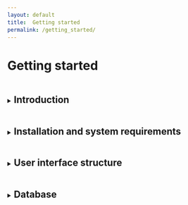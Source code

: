 ```yaml
---
layout: default
title:  Getting started
permalink: /getting_started/
---
```


<h1> Getting started </h1> 
<details>
<summary><h2 class="menutitle"> Introduction</h2></summary>

<p class="retrait"> MyDEP is a Java based standalone software which allows to study dielectric particle response to AC electric fields and to analyse the electric properties of biological cells.
It consists of a Graphical User Interface (GUI) supporting a literature-based database. This tool can also be used with the user's own data sets. </p>
</details>
 
<details>
<summary><h2 class="menutitle"> Installation and system requirements </h2></summary>

<p> MyDEP can be run on Windows, Mac OS X or Linux/Ubuntu operating systems. It requires Java to be installed on your system. Please check you have the latest recommended version of Java installed on your computer <a href="https://java.com/en/download"> Here </a> (July 2018: Version 8 Update 171) . </p>
<p> Download the latest version of MyDEP (Version 1.0.0) by clicking on the "Free Download" button in the page header.
Unzip the folder (zip archive) and open it. Double-click on the MyDEP.jar file.</p>

<details><summary class="tab"><h3 class="menutitle"> For Mac OS X users </h3> </summary>
<p> For Mac OS X users, depending on the security preferences, the following message might be displayed: </p>

<div class="DIVimage60">
    <img class="im" src='/assets/img/image01_mac.png' />
</div>
<p>In this case click on OK, go to System Preferences -> Security and Privacy. Under the General tab the following info should appear:</p>

<div class="DIVimage60">
    <img class="im" src='/assets/img/image02_mac.png' />
</div>

<p> Click on "Open anyway" -> Open </p>

<div class="DIVimage60">
    <img class="im" src='/assets/img/image03_mac.png' />
</div>
  </details>

<p> The "mydep.ini" file will be created containing all your preferences and the following screen will appear with the application: </p>

<div class="DIVimage">
    <img class="im" src='/assets/img/image04_MyDEP.png' />
</div>

 </details>
<details>
<summary><h2 class="menutitle"> User interface structure </h2></summary>

<div class="DIVimage">
    <img class="im" src='/assets/img/Image05_MyDEP_cadreRouge_number_menubar.png' />
</div>

<p> The interface is constituted of nine different parts: </p>
<ol>
  <li> Medium </li>
  <li> Frequencies </li>
  <li> Model </li>
  <li> Sweep </li>
  <li> Calculate </li>
  <li> Graphs </li>
  <li> Results </li>
  <li> Display options </li>
  <li> Menu bar </li>
</ol>  

The following section describes them one by one.

It should be noted that tooltips are available for most of the interface parameters. To access them, the user should place the mouse cursor on the desired parameter.

  <details><summary class="tab"><h4 class="menutitle"> 1. Medium </h4> </summary><p class="retrait"> In this section, the user can choose the dielectric properties of the medium which are $\sigma_m$, the electrical conductivity and $\varepsilon_m$, the relative permittivity.
	An additional box allows to indicate the value of the volume fraction $\phi$. It corresponds to the fraction of the volume of the cells compared to the volume of liquid. This value is needed only for the calculation of the permittivity and conductivity of the suspension of particles with the Maxwell-Garnett and Asami-Hanai methods that are described in COTTET
<a href="/a_bit_of_theory/"> A bit of theory </a>
	
  </details>
  <details><summary class="tab"><h4 class="menutitle"> 2. Frequencies </h4></summary> <p> In this section, the user can choose the start and stop frequencies of the graph as well as the number of points, logarithmically spaced, that will be used. </p>
</details>
  <details><summary class="tab"><h4 class="menutitle"> 3. Model </h4></summary> <p> In this section, the user can choose the particle model that will be implemented. Dielectric particles such as cells are usually represented as concentric shells. Here the user can specify the number of layers that will be used. Moreover, the particle shape can be either spherical or ellipsoidal. The possible models are: </p>

  <ul>
      <li> <b>Homogeneous particle:</b> this model corresponds to a completely homogeneous particle.
        <br><br>
        <div class="DIVimage">
            <img class="im" src='/assets/img/image06_homogeneous.png' />
        </div><br>
<details><summary class="tab"><h5 class="menutitle"> Specificities of the "Homogeneous Particle" model </h5> </summary>

<p class="retrait"> The "Classical Model" uses the electrical properties of the particles, $\sigma_p$ and $\varepsilon_p$, for the calculation of the CM factor, Complex Permittivity, Permittivity, Conductivity and Crossover frequencies (see "Graphs" section). The radius of the particle is only used for the calculation of $F_{DEP}/\nabla E^2_{RMS}$ and $\Gamma_{ROT}/|E^2| $ and, for the ellipsoid, for the depolarization factor and all the calculations.</p>

<p class="retrait">For small particles, surface charges affect significantly their dielectric response and should be taken into account, as shown by the formula:

$$ \sigma_p=\sigma_{p bulk}+\frac{2K_s^i}{r}+\frac{2K_s^d}{r}$$

where<br>
$\sigma_{p bulk}$: bulk electrical conductivity of the particle <br>
$K_s^i$: Stern layer conductance <br>
$K_s^d$: Diffuse layer conductance <br>

To account for surface conductance, the user can either specify :
<ul>
  <li> $K_s^i$ and $K_s^d$ </li>
  <li> $K_s^i$ and the zeta potential $\zeta$. </li>
</ul>
</p>
  </details>	            
      </li>
      <li> <b>Single-shell:</b> this model corresponds to a particle with an outside layer. For a cell it typically represents a cytoplasm surrounded by a lipid membrane.
        <br><br>
        <div class="DIVimage">
            <img class="im" src='/assets/img/image07_single.png' />
        </div><br>

<details><summary class="tab"><h5 class="menutitle"> Single shell: Electrical Model </h5> </summary>
<p class="retrait"> For the Single-shell model an additional feature allows to specify different properties of the cell membrane: either the "Classical Model" ($th_{cm}$, $\sigma_{cm}$ and $\varepsilon_{cm}$) or the "Electrical Model" (specific membrane conductance $G_{cm}$ and capacitance $C_{cm}$). </p>
<p>
<ul>
    <li>From "Classical Model" to "Electrical Model":<br>
    If the "Classical Model" is selected, a click on the <b> Convert </b> button will calculate $G_{cm}$  and $C_{cm}$ following the formula:
    $$G_{cm}=\frac{\sigma_{cm}}{th_{cm}}$$
    $$C_{cm}=\frac{\varepsilon_{cm}}{th_{cm}}$$
    A click on "Electrical Model" will use the calculated values.<br>
    </li>
    <li>
    From "Electrical Model" to "Classical Model":<br>
    If the "Electrical Model" is selected, a click on the <b> Convert </b> button will make the $th_{cm}$ box accessible. Once the value is entered, press the <b> OK </b> button. The values of $\sigma_{m}$ and $\varepsilon_{cm}$ will be calculated.
    A click on "Classical Model" will use the calculated values.
    </li>
</ul>
</p>
  </details>
      </li>
      <li> <b>Two-shell:</b> this model corresponds to a particle with two outside layers. For a cell it corresponds to a cytoplasm surrounded by a cell membrane and a cell wall.
        <br><br>
        <div class="DIVimage">
            <img class="im" src='/assets/img/image08_two.png' />
        </div><br>
      </li>
      <li> <b>Three-shell:</b> this model corresponds to a cell with one outside layer and a nucleus occupying a significant volume. The order of the layers from the inside to the outside is nucleoplasm, nuclear envelope, cytoplasm and cell membrane.
        <br><br>
        <div class="DIVimage">
            <img class="im" src='/assets/img/image09_three.png' />
        </div><br>
      </li>
      <li> <b>Four-shell:</b> this model corresponds to a cell with two outside layers and a nucleus occupying a significant volume. The order of the layers from the inside to the outside is nucleoplasm, nuclear envelope, cytoplasm, cell membrane and cell wall.
        <br><br>
        <div class="DIVimage">
            <img class="im" src='/assets/img/image10_four.png' />
        </div><br>
      </li>
  </ul>  

  <p>Here is a summarized description of the implemented cell models (the four-shell model is not represented here):</p>
  <div>
      <img class="im" src='/assets/img/image11_CellModel.png' />
  </div>

  </details>
  <details><summary class="tab"><h4 class="menutitle"> 4. Sweep </h4></summary> <p class="retrait"> The <b> Sweep </b> button, once pressed, performs a sweep on different values of the selected parameter. To change the parameter on which the sweep is performed, click on the Sweep parameter and select the desired parameter (cf following image). The number of points used, as well as the min and max value, can also be specified. If the log button is pressed, the values will be logarithmically distributed (linearly distributed otherwise). </p>
  <div class="DIVimage60">
      <img class="im" src='/assets/img/image12_SweepParameters.png' />
  </div>

  </details>
  <details><summary class="tab"><h4 class="menutitle"> 5. Calculate </h4></summary> <p class="retrait"> The <b> Calculate </b> button performs the corresponding calculation displayed in the Graphs section. The orange color of the button indicates that no calculation has been performed. The button turns green once the calculation is done.</p>
	<p class="retrait">If the Sweep button is pressed, the progression of the calculation will be displayed on this button by using a progress bar.</p>

  </details>
  <details><summary class="tab"><h4 class="menutitle"> 6. Graphs </h4></summary> <p class="retrait"> The graphs displayed in this section are the following:</p>
	<ul>
    <li> Clausius-Mossotti factor, abbreviated CM factor (real and/or imaginary part).</li>
    <li> Complex Permittivity:
	<ul>
          <li> $|\varepsilon_{eq}^{\ast}| / \varepsilon_{0}$: the modulus of the equivalent complex relative permittivity of the particle. </li>
          <li> $|\varepsilon_{m}^{\ast}|/ \varepsilon_{0}$: the modulus of the complex relative permittivity of the medium. </li>
          <li> $|\varepsilon_{mix}^{\ast}| /  \varepsilon_{0}$: the modulus of the equivalent complex relative permittivity of the particles in suspension in the medium. </li>			
        </ul>  		
		</li>
    <li> Permittivity: 
        <ul>
          <li> $\varepsilon_{eq}$: the equivalent relative permittivity of the particle. </li>
	  <li> $\varepsilon_{m}$: the relative permittivity of the medium. </li>
          <li> $\varepsilon_{mix}$: the equivalent relative permittivity of the particles in suspension in the medium at the given volume fraction.</li>
        </ul>  
    </li>    
    <li> Conductivity:
        <ul>
          <li> $\sigma_{eq}$: the equivalent electrical conductivity of the particle. </li>
	  <li> $\sigma_{m}$: the electrical conductivity of the medium. </li>
          <li> $\sigma_{mix}$: the equivalent electrical conductivity of the particles in suspension in the medium at the given volume fraction.</li>
        </ul>  
    </li>
    <li>Crossover: this graph corresponds to the different crossover frequencies when the sweep mode is performed on $\sigma_{m}$.
    </li>
  </ul>

  <p> <b>Editing curves:</b></p>
  <ul>
      <li> <b>Zooming</b>:<br> You can zoom the graph using the scroll-wheel of your mouse or the zoom functionality of your trackpad. </li>
      <li> <b>Curve properties: </b><br>
      A left click on a displayed curve will select the curve which will appear in a thicker linestyle. The corresponding parameters used for its creation will be displayed in the left part of the interface (Medium/Frequencies/Model).<br>
      A right click on a displayed curve will cause a popup menu to appear with the following options:
	      
      <ul>
        <li>Curve parameters: The line style of the curve and its width can be adjusted as well as its color with Swatches, HSV, HSL, RGB and CMYK color models. Each point of the curve can also be represented by a marker for which the type and size can be adjusted.</li>
        <li> Sweep curve parameters:
         If the curve was generated in the Sweep mode (sweep of one parameter), this menu enables to modify the line style, line width and color of all the curves generated during the sweep. </li>
        <li> Delete curve: Delete the specific curve. </li>
      </ul>
      </li>
      <li> <b>Legend:</b><br>
      The legend can be moved in the graph by dragging it. The following parameters can be modified by right-clicking on the legend -> Legend parameters:
      <ul>
      <li> Opacity of the legend: By default, the legend background is opaque but can become transparent by unclicking the <b> Opaque </b> button.</li>
      <li> Anchoring (horizontal and vertical): This corresponds to the fixed point when the MyDEP interface size is modified on screen or printed. </li>
      <li> Font and font size </li>
      <li> Font color and Background color</li>
      </ul><br>
      <div class="DIVimage">
          <img class="im" src='/assets/img/image13_LegendParameters.png' />
      </div>
      <br>
      In the Sweep mode the legend will display the properties of the last generated curve (default mode) or the selected curve.
      </li>
      <li> <b>Axis properties:</b><br>
      A right click on the axes will give access to the Grid and labels parameters menu. This menu offers the possibility to change:
      <ul>
      <li> The displayed axis properties: horizontal and vertical axis labels (possibility to use html for special characters), the font and the font size</li>
      <li> The unit properties: font and font size. </li>
      <li> The major grid and minor grid parameters: line style, line width and color.</li>
      </ul><br>
      <div class="DIVimage">
          <img class="im" src='/assets/img/image14_GridProperties.png' />
      </div>
      <br>
      </li>
</ul>
     </details>
     
  <details><summary class="tab"><h4 class="menutitle"> 7. Results </h4> </summary><p class="retrait"> This section corresponds to an analysis of part of the graphs. The part is different depending on the selected graph:</p>
<ul>
        <li>CM factor tab:
          <ul>
          <li> <b> Re[CM(f)] </b> and <b> Im[CM(f)] </b> button: If pressed the corresponding curves will be displayed.</li>
          <li> <b> Min Max auto </b> button: If pressed the Min and Max value will be adjusted automatically. Otherwise they will correspond to yAxis<sub>min</sub> and yAxis<sub>max</sub>.</li>
          <li>  <b> f<sub>cursor</sub> </b> button: a vertical line will be displayed at the frequency written in the box, whose unit can be adjusted (Hz, kHz, MHz or GHz). The value can also be adjusted with the corresponding slider. The values of $Re[CM(f)]$, $Im[CM(f)]$, $F_{DEP}/\nabla E^2_{RMS}$ and $\Gamma_{ROT}/|E^2|$ are displayed in the <i> At f<sub>cursor</sub> </i> box.</li>
          <li> <b> Baseline </b> button: A horizontal line will be displayed at the value written in the box. The value can also be adjusted with the corresponding slider.</li>
          <li> <b> Legend </b> button: A click on the Legend button will open a popup menu where the properties to display will be available by ticking the corresponding tickbox. The order of the displayed parameters can be modified by clicking on the corresponding arrows. The "user text" box can be used to display the desired text, using html language when needed.</li>
          <li> Re Crossover: the different crossover frequencies correspond to the frequencies at which $Re[CM(f)] = 0$</li>
	  <li> Im MinMax: the frequencies at which $Im[CM(f)]$ is minimal and maximal</li>
          </ul>
        </li>
        <li> Complex Permittivity, Permittivity and Conductivity tabs:
          <ul>
            <li> <b> Particle </b>, <b> Medium </b> and <b> Mixture </b>buttons: If pressed the corresponding curves will be displayed. </li>
            <li> <b> Min Max auto </b> button: If pressed the Min and Max value will be adjusted automatically. Otherwise, they will be correspond to $|\varepsilon_{eq}^{\ast}| / \varepsilon_{0min}$ and $|\varepsilon_{eq}^{\ast}| / \varepsilon_{0max}$
(respectively $\varepsilon_{min}$ and $\varepsilon_{max}$ and $\sigma_{min}$ and $\sigma_{max}$).</li>		  
            <li> <b> f<sub>cursor</sub></b>: A vertical line will be displayed at the frequency written in the box, whose unit can be adjusted (Hz, kHz, MHz or GHz). The value can also be adjusted with the corresponding slider. The values for the Particle, Medium and Mixture are displayed in the <i> At f<sub>cursor</sub></i> box.</li>
            <li> All the other buttons have similar behavior as described in the CM factor tab.</li>
          </ul>
        </li>
        <li> Crossover tab: If a sweep is performed on the $\sigma_{m}$ button, the corresponding crossover frequencies will be displayed in this graph:
		<ul>
		<li> <b> Lower </b> and <b> Upper </b>: If pressed the corresponding curves will be displayed. </li>
    		<li> <b> Min Max auto </b> button: If pressed the Min and Max value will be adjusted automatically. Otherwise, they will be correspond to Frequency<sub>min</sub> and Frequency<sub>max</sub>. </li>
          	<li> <b> &sigma;<sub>m</sub> (S/m)</b> button: A vertical line will be displayed at the value written in the box. The value can also be adjusted with the corresponding slider.</li>
            	<li> <b> f<sub>cursor</sub></b>: A horizontal line will be displayed at the frequency written in the box, whose unit can be adjusted (Hz, kHz, MHz or GHz). The value can also be adjusted with the corresponding slider. The values of the Lower and Upper crossover frequencies are displayed in the <i>At &sigma;<sub>m</sub></i> box.</li>
<li> Remark: If both the <b> &sigma;<sub>m</sub> (S/m)</b> and <b> f<sub>cursor</sub></b> buttons are pressed, a click on a point will move the two cursors together. Draging the $\sigma_{m} (S/m)$ cursor on the graph will move both cursors on the same curve.</li>	
		</ul>	
      	</li>    
</ul>
</details>
	
<details><summary class="tab"><h4 class="menutitle"> 8. Display options </h4></summary>
      <p> This section contains different buttons to adjust the properties of the graphs displayed in the Graphs section:</p>
      <ul>
      	 <li> <b> Clear fig </b> button: Clear fig removes all curves from the Graph section.</li>
         <li> <b> X Log </b> button: If X Log is pressed the x axis will be displayed with a logarithmic scale, otherwise with a linear scale.</li>
         <li> <b> Y Log </b> button: If Y Log is pressed the y axis will be displayed with a logarithmic scale, otherwise with a linear scale.</li>
         <li> <b> Hold on </b> button: Hold on retains plots in the current axes so that new plots added to the axes do not delete existing plots.</li>
         <li> <b>Reset zoom</b> button: Reset zoom resets the graph to its initial zoom.</li>
         <li> <b> Legend </b> button: Legend displays the legend in the graph.</li>
      </ul>
      </details>
  
  <details><summary class="tab"><h4 class="menutitle"> 9. Menu bar </h4></summary> <p>The menu bar contains different categories:</p>
<ul>
        <li>File
		<ul><li>Quit: Quit the interface.</li></ul></li>
        <li> Database
		<ul>
			<li>Search: Search open a popup menu where all data from the database are visible. It is possible to look at the database for a specific model by long at Name, Author, Title, Journal and Year. A click on the desired model will display the corresponding values in the model part of the interface.</li>
			<li>Import: Import a new database in the following formats: </li>
				<ul> 
					<li> Tab-separated database </li>
	 				<li> SQLite database </li>
				</ul> 
			<li>Export: Export a database in the following format</li>
				<ul> 
					<li> Tab-separated database: Export at the desired location in .txt file:</li>
						<ul> 
							<li> Full user database: Contains all the models added and saved by the user</li>
							<li> Initial database: Contains all the models provided with MyDEP</li>
						</ul> 	
	 				<li> SQLite database: Export at the desired location in .db file: </li>
						<ul> 
							<li> Partial user database: Open a popup window where the user select the models created he wants to export. 
								<ul>
									<li> <b> Save </b> button: the database will be saved at the desired location.</li>
									<li> <b> Save and submit </b> button: the database will be saved at the desired location and an email will be generated from the user mailbox. Please add the references of the paper to help to MyDEP admin to check and add the model to the initial database for all the users.</li>
									<li> <b> Cancel</b> button: Cancel the export.</li>
								</ul> </li>	
							<li> Full user database: Save at the desired location the full user database.</li>
	 						<li> Initial database: Save at the desired location the initial database provided with MyDEP.</li>
						</ul> 
				</ul> 
			<li>Download database from GitHub: Download the initial database from the MyDEP GitHub page.</li>
			<li>Check for database updates at startup: Check if a new version of the initial database is available online at startup.</li>
		</ul></li>
	<li> Interface
		<ul>
			<li>Undock windows: This option allows to separate the myDEP interface in 3 parts:
				<ul>
                				<li>The parameters part containing the left part of the interface (Medium/Frequencies/Model).</li>
                				<li>Graphs.</li>
                				<li>Results and Display options.</li>
				</ul>
           			<p>Closing the Graphs or Results and Display parts will redock them all together.</p>
			</li>
        			<li> Print: Print the interface using the printer. From this menu a pdf can be generated directly (on macOS) or by using a pdfPrinter.</li>
			<li> Export</li>
           		<li> Export: Open a popup menu for exporting the interface as displayed in the following image. The following parameters can be choosen:
             	 		<ul>
                				<li>	Output format: A5 to A0 or personalized by specifying the width and height.</li>
                				<li> Resolution: 75, 150, 300 or 600 dpi.</li>
                				<li> Orientation.</li>
                				<li> Keep screen aspect ratio: keep the same aspect ratio as what is displayed on the screen. This option will partially rule out the output format chosen. Only one dimension will be conserved.</li>
                				<li> File format: pdf, jpg, bmp, gif, png, jpeg.</li>
              			</ul>
              				<div class="DIVimage">
                  			<img class="im" src='/assets/img/image15_Interface_export_parameters.png' />
             		 		</div>
			</li> 
		</ul>
        </li>
	<li> Graphs
		<ul>
            		<li> Print: Print the graph displayed on the screen using the printer. From this menu a pdf can be generated directly (on macOS) or by using a pdfPrinter </li>
			<li> Export</li>
				<ul>
					<li>Image: Open a popup menu for exporting the graph displayed on the screen. The following parameters can be choosen:
						<ul>
                						<li> Output format: A5 to A0 or personalized by specifying the width and height.</li>
	              					<li> Resolution: 75, 150, 300 or 600 dpi.</li>
                						<li> Orientation. </li>
               		 				<li> Keep screen aspect ratio: keep the same aspect ration as what is displayed on the screen. This option will partially rule out the output format chosen. Only one dimension will be conserved.</li>
                						<li> File format: pdf, jpg, bmp, gif, png, jpeg. </li>
              					</ul>
					</li>
					<li>CSV: Export the selected parameters can 
						<ul> 
							<li> Crossover frequencies: frequencies and conductivities of each crossover frequencies points displayed in the Crossover tab </li>
							<li> Other: CM factor (Real and Imaginary parts), Complexe Permittivity, Permittivity and Conductivity for the particle, the medium and the suspension displayed in the related tabs. The legend can be displayed in the first line of the CSV file if selected.</li>
              					</ul>
					</li>
              					<div class="DIVimage">
                  				<img class="im" src='/assets/img/image18_ExportCSV.png' />
             		 			</div>
				</ul> 
			<li>Import CSV curve</li>
				<p> MyDEP allows to import a CSV file </p>
              					<div class="DIVimage">
                  				<img class="im" src='/assets/img/image19_ImportCSV.png' />
             		 			</div>
		</ul> </li>
	<li> Tools
		<ul>
			<li>Mixture parameters</li>
				<ul>
					<li>Asami-Hanai parameters</li>
						<ul>
							<li> Number of increments: set the number of increments used to calculate the mixture equivalent permittivity using the Asami-Hanai formula. </li>
						</ul>
				</ul> 
            		<li> Grid and labels parameters: already explained in the Graph section.</li>
           		<li> Legend parameters: already explained in the Graph section.</li>
           		<li> Check for MyDEP updates at startup: Check if a new version of MyDEP is available online at startup.</li>
		</ul> </li>
	<li> Help
		<ul>
			<li>Online ressources: Brings the user to the MyDEP GitHub page.</li>
			<li>About MyDEP: Opens a popup where the MyDEP version number, the MYDEP Database version number as well as the Java version are displayed. </li>
			<li>About MyDEP licensing: Opens a popup where the MyDEP licence is displayed.</li>
			<li>Contact: Opens a popup where the contact address of the MyDEP admin is displayed. The <u> Open in mail client </u> link will open the mail client and prepare an email with the contact address.</li>
		</ul> </li>
</ul>

 </details>
 </details>
<details> <summary><h2 class="menutitle"> Database </h2></summary>


<p class="retrait"> MyDEP allows to work with cell models from the Homogeneous particle model up to a Four-shell particle model, spherical or ellipsoidal. A database, compiling data for each model that was found in the literature has been created. This database is in the file mydep_database.db. </p>

<p class="retrait">For each model all the information concerning the model can be seen by Clicking on the View references button. The popup menu that open contains:
<ul>
    <li> The Name of the model</li>
    <li> The Author </li>
    <li> The Title of the Article </li>
    <li>The journal where the data were published </li>
    <li> The DOI or link where the article can be found (For a given DOI_ex, the article can be found at dx.doi.org/DOI_ex)</li>
    <li> The year of publication </li>
    <li> Remarks: if additional comments are needed </li>
</ul>
<br>
<div class="DIVimage">
    <img class="im" src='/assets/img/image16_ViewReferences.png' />
</div>
</p>

<p class="retrait">The users can either use the model already implemented in the database or create their own. To do so, click on the <b> Create </b> button in the desired model type, specify the name of the model and any additional information. Replace the values already present in the interface by the desired ones and click on the <b> Save </b> button. The saved model will be automatically saved in the user database once the MyDEP software will be closed. The model from the user database can also be deleted by clicking on the <b> Delete </b> button.</p>

<p class="retrait"> A similar principle is applied for the different media in the medium section of MyDEP. For each medium "Name" and "Remarks" field are available through the "View" button.</p>

<p class="retrait"> To suggest a new element to the MyDEP admin for the database, click the menu Database -> Export -> SQLlite database -> Partial user database. Add the element from the "User database" column to the "Database to export" column. Then click on the <b> Save and submit</b> button. A popop will appear on the screen proposing to save the file as "mydep_partialuserdatabase.db". Click on the <b> Save </b> button. Your mail client will open and a draft email will be generated to the contact adress. Please add the reference of the suggested model. Do not forget to attach the "mydep_partialuserdatabase.db" file. The MyDEP admin will review your suggestion and add it to the initial database distributed to all users afterwards.</p>

 </details>

<style>
	/*getting started css*/
.menutitle {
    display: inline-block;
}

.tab {
	padding-left:5em;
}

details[open] summary ~ * {
  animation: sweep .5s ease-in-out;
}

@keyframes sweep {
  0%    {opacity: 0; margin-left: -10px}
  100%  {opacity: 1; margin-left: 0px}
}
/*******************/
</style>
